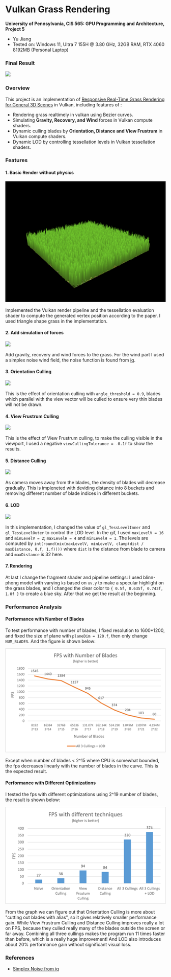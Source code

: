 # Vulkan Grass Rendering

**University of Pennsylvania, CIS 565: GPU Programming and Architecture, Project 5**

-   Yu Jiang
-   Tested on: Windows 11, Ultra 7 155H @ 3.80 GHz, 32GB RAM, RTX 4060 8192MB (Personal Laptop)

### Final Result

![](img/finalresult.gif)

### Overview

This project is an implementation of [Responsive Real-Time Grass Rendering for General 3D Scenes](https://www.cg.tuwien.ac.at/research/publications/2017/JAHRMANN-2017-RRTG/JAHRMANN-2017-RRTG-draft.pdf) in Vulkan, including features of :

-   Rendering grass realtimely in vulkan using Bezier curves.
-   Simulating **Gravity, Recovery, and Wind** forces in Vulkan compute shaders.
-   Dynamic culling blades by **Orientation, Distance and View Frustrum** in Vulkan compute shaders.
-   Dynamic LOD by controlling tessellation levels in Vulkan tessellation shaders.

### Features

#### 1. Basic Render without physics

![](img/basic_nophysics_noculling.png)

Implemented the Vulkan render pipeline and the tessellation evaluation shader to compute the generated vertex position according to the paper. I used triangle shape grass in the implementation.

#### 2. Add simulation of forces

![](img/bacisphysics.gif)

Add gravity, recovery and wind forces to the grass. For the wind part I used a simplex noise wind field, the noise function is found from [iq](https://www.shadertoy.com/view/Msf3WH).

#### 3. Orientation Culling

![](img/orientationculling.gif)

This is the effect of orientation culling with `angle_threshold = 0.9`, blades which parallel with the view vector will be culled to ensure very thin blades will not be drawn.

#### 4. View Frustrum Culling

![](img/furstrumculling.gif)

This is the effect of View Frustrum culling, to make the culling visible in the viewport, I used a negative `viewCullingTolerance = -0.1f` to show the results.

#### 5. Distance Culling

![](img/distanceculling.gif)

As camera moves away from the blades, the density of blades will decrease gradually. This is impleneted with deviding distance into 8 buckets and removing different number of blade indices in different buckets.

#### 6. LOD

![](img/LOD.gif)

In this implementation, I changed the value of `gl_TessLevelInner` and `gl_TessLevelOuter` to control the LOD level. In the gif, I used `maxLevelV = 16` and `minLevelV = 2`; `maxLevelH = 4` and `minLevelH = 1`. The levels are computed by `int(round(mix(maxLevelV, minLevelV, clamp(dist / maxDistance, 0.f, 1.f))))` where `dist` is the distance from blade to camera and `maxDistance` is 32 here.

#### 7. Rendering

At last I change the fragment shader and pipeline settings: I used blinn-phong model with varying `ks` based on `uv.y` to make a specular highlight on the grass blades, and I changed the clear color to `{ 0.5f, 0.635f, 0.743f, 1.0f }` to create a blue sky. After that we get the result at the beginning.

### Performance Analysis

#### Performance with Number of Blades

To test performance with number of blades, I fixed resolution to 1600\*1200, and fixed the size of plane with `planeDim = 120.f`, then only change `NUM_BLADES`. And the figure is shown below:

![](img/performance1.png)

Except when number of blades < 2^15 where CPU is somewhat bounded, the fps decreases linearly with the number of blades in the curve. This is the expected result.

#### Performance with Different Optimizations

I tested the fps with different optimizations using 2^19 number of blades, the result is shown below:

![](img/performance2.png)

From the graph we can figure out that Orientation Culling is more about "cutting out blades with alias", so it gives relatively smaller performance gain. While View Frustrum Culling and Distance Culling improves really a lot on FPS, because they culled really many of the blades outside the screen or far away. Combining all three cullings makes the program run 11 times faster than before, which is a really huge improvement! And LOD also introduces about 20% performance gain without significant visual loss.

### References

-   [Simplex Noise from iq](https://www.shadertoy.com/view/Msf3WH)
